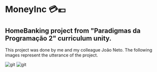 # MoneyInc 💳💶

## HomeBanking project from "Paradigmas da Programação 2" curriculum unity.

This project was done by me and my colleague João Neto. The following images represent the utterance of the project.

![git](https://user-images.githubusercontent.com/70901488/126652085-9b2549bc-d567-4f80-81bf-075f2e44dafd.png)
![git](https://user-images.githubusercontent.com/70901488/126652982-c68dadaa-d074-418f-8949-07243fa1c4ff.png)
